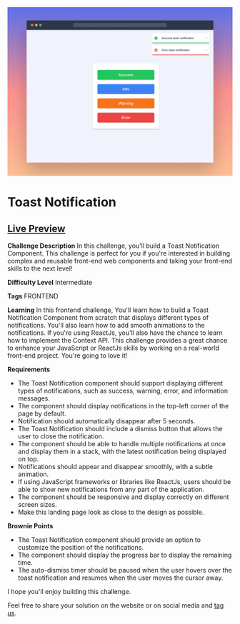 ![Toast Notification Component](./src/assets/desktop-cover.png)

# Toast Notification

## [Live Preview](https://toast-notification-frontendpro.netlify.app/)

**Challenge Description**
In this challenge, you'll build a Toast Notification Component. This challenge is perfect for you if you're interested in building complex and reusable front-end web components and taking your front-end skills to the next level!

**Difficulty Level**
Intermediate

**Tags**
FRONTEND

**Learning**
In this frontend challenge, You'll learn how to build a Toast Notification Component from scratch that displays different types of notifications. You'll also learn how to add smooth animations to the notifications. If you're using ReactJs, you'll also have the chance to learn how to implement the Context API. This challenge provides a great chance to enhance your JavaScript or ReactJs skills by working on a real-world front-end project. You're going to love it!

**Requirements**

- The Toast Notification component should support displaying different types of notifications, such as success, warning, error, and information messages.
- The component should display notifications in the top-left corner of the page by default.
- Notification should automatically disappear after 5 seconds.
- The Toast Notification should include a dismiss button that allows the user to close the notification.
- The component should be able to handle multiple notifications at once and display them in a stack, with the latest notification being displayed on top.
- Notifications should appear and disappear smoothly, with a subtle animation.
- If using JavaScript frameworks or libraries like ReactJs, users should be able to show new notifications from any part of the application.
- The component should be responsive and display correctly on different screen sizes.
- Make this landing page look as close to the design as possible.

**Brownie Points**

- The Toast Notification component should provide an option to customize the position of the notifications.
- The component should display the progress bar to display the remaining time.
- The auto-dismiss timer should be paused when the user hovers over the toast notification and resumes when the user moves the cursor away.

I hope you'll enjoy building this challenge.

Feel free to share your solution on the website or on social media and [tag us](https://twitter.com/FrontendProHQ).
